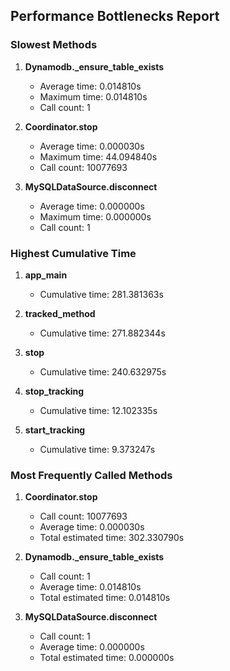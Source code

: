 ## Performance Bottlenecks Report

### Slowest Methods

1. **Dynamodb._ensure_table_exists**
   - Average time: 0.014810s
   - Maximum time: 0.014810s
   - Call count: 1

2. **Coordinator.stop**
   - Average time: 0.000030s
   - Maximum time: 44.094840s
   - Call count: 10077693

3. **MySQLDataSource.disconnect**
   - Average time: 0.000000s
   - Maximum time: 0.000000s
   - Call count: 1

### Highest Cumulative Time

1. **app_main**
   - Cumulative time: 281.381363s

2. **tracked_method**
   - Cumulative time: 271.882344s

3. **stop**
   - Cumulative time: 240.632975s

4. **stop_tracking**
   - Cumulative time: 12.102335s

5. **start_tracking**
   - Cumulative time: 9.373247s

### Most Frequently Called Methods

1. **Coordinator.stop**
   - Call count: 10077693
   - Average time: 0.000030s
   - Total estimated time: 302.330790s

2. **Dynamodb._ensure_table_exists**
   - Call count: 1
   - Average time: 0.014810s
   - Total estimated time: 0.014810s

3. **MySQLDataSource.disconnect**
   - Call count: 1
   - Average time: 0.000000s
   - Total estimated time: 0.000000s

